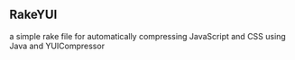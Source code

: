 ## RakeYUI

a simple rake file for automatically compressing JavaScript and CSS using Java and YUICompressor 

